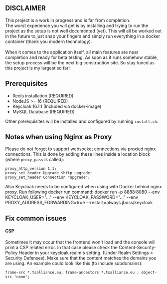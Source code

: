 ## DISCLAIMER
This project is a work in progress and is far from completion. <br>
The worst experience you will get is by installing and trying to run the project as the
setup is not well documented (yet). This will all be worked out in the future to just
snap your fingers and simply run everything in a docker container (thank you modern technology). <br><br>
When it comes to the application itself, all main features are near completion and ready for beta testing.
As soon as it runs somehow stable, the setup process will be the next big construction site. So stay tuned as this project
is my largest so far!

## Prerequisites
- Redis installation (REQUIRED)
- NodeJS >= 16 (REQUIRED)
- Keycloak 16.1.1 (Included via docker-image)
- MySQL Database (REQUIRED)

Other prerequisites will be installed and configured by running `install.sh`.

## Notes when using Nginx as Proxy
Please do not forget to support websocket connections via proxied nginx connections.
This is done by adding these lines inside a location block (where `proxy_pass` is called):
```
proxy_http_version 1.1;
proxy_set_header Upgrade $http_upgrade;
proxy_set_header Connection "upgrade";
```

Also Keycloak needs to be configured when using with Docker behind nginx proxy. Run following docker run command:
docker run -p 8888:8080 --env KEYCLOAK_USER="..." --env KEYCLOAK_PASSWORD="..." --env PROXY_ADDRESS_FORWARDING=true --restart=always jboss/keycloak

## Fix common issues
#### CSP
Sometimes it may occur that the frontend won't load and the console will print a CSP related error. In that case please check the 
Content-Security-Policy Header in your keycloak realm's setting. (Under Realm Settings > Security Defenses).
Make sure that the content matches the domains you are using. An example could look like this (to include subdomains):
```
frame-src *.tsalliance.eu; frame-ancestors *.tsalliance.eu ; object-src 'none';
```